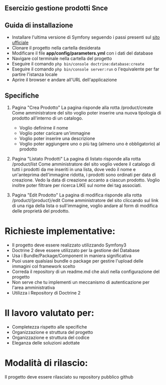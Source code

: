 ## Esercizio gestione prodotti Snce ##

## Guida di installazione ##
- Installare l'ultima versione di Symfony seguendo i passi presenti sul [sito ufficiale](https://symfony.com/download)
- Clonare il progetto nella cartella desiderata
- Modificare il file **app/config/parameters.yml** con i dati del database
- Navigare col terminale nella cartella del progetto
- Eseguire il comando `php bin/console doctrine:database:create`
- Eseguire il comando `php bin/console server:run` o l'equivalente per far partire l'istanza locale
- Aprire il browser e andare all'URL dell'applicazione

## Specifiche ## 

1) Pagina "Crea Prodotto"
La pagina risponde alla rotta /product/create
Come amministratore del sito voglio poter inserire una nuova tipologia di prodotto all'interno di un catalogo.
   - Voglio definirne il nome
   - Voglio poter caricare un'immagine
   - Voglio poter inserire una descrizione
   - Voglio poter aggiungere uno o più tag (almeno uno è obbligatorio) al prodotto

   
2) Pagina "Listato Prodotti"
La pagina di listato risponde alla rotta /product/list
Come amministratore del sito voglio vedere il catalogo di tutti i prodotti da me inseriti in una lista, dove vedo il nome e un'anteprima dell'immagine ridotta, i prodotti sono ordinati per data di creazione. 
Vedo la data di creazione accanto a ciascun prodotto.
Voglio inoltre poter filtrare per ricerca LIKE sul nome dei tag associati.


3) Pagina "Edit Prodotto"
La pagina di modifica risponde alla rotta /product/{product}/edit
Come amministratore del sito cliccando sul link di una riga della lista o sull'immagine, voglio andare al form di modifica delle proprietà del prodotto. 


Richieste implementative:
=========================
- Il progetto deve essere realizzato utilizzando Symfony3
- Doctrine 2 deve essere utilizzato per la gestione del Database 
- Usa i Bundle/Package/Component in maniera significativa
- Puoi usare qualsiasi bundle o package per gestire l'upload delle immagini col framework scelto
- Correda il repository di un readme.md che aiuti nella configurazione del progetto
- Non serve che tu implementi un meccanismo di autenticazione per l'area amministrativa
- Utilizza i Repository di Doctrine 2


Il lavoro valutato per:
=====================
- Completezza rispetto alle specifiche
- Organizzazione e struttura del progetto
- Organizzazione e struttura del codice
- Eleganza delle soluzioni adottate
 
 
Modalità di rilascio:
=====================
Il progetto deve essere rilasciato su repository pubblico github

